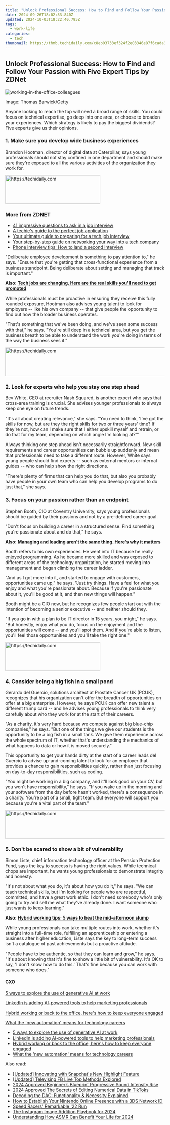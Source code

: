 ```yaml
---
title: "Unlock Professional Success: How to Find and Follow Your Passion with Five Expert Tips by ZDNet"
date: 2024-09-26T18:02:33.840Z
updated: 2024-10-03T18:22:40.795Z
tags:
  - work-life
categories:
  - tech
thumbnail: https://thmb.techidaily.com/c8eb03733ef324f2e03346e87f6cada30d7b235c94f4a554171c0d3d8d2b2eb3.jpg
---
```


## Unlock Professional Success: How to Find and Follow Your Passion with Five Expert Tips by ZDNet

![working-in-the-office-colleagues](https://www.zdnet.com/a/img/resize/72685a35f58002d515c3bba2f3f666f84efa8e3f/2022/10/28/0e25f307-79da-4a5e-b6dc-037a0518d657/working-in-the-office-colleagues.jpg?auto=webp&width=1280)

Image: Thomas Barwick/Getty

Anyone looking to reach the top will need a broad range of skills. You could focus on technical expertise, go deep into one area, or choose to broaden your experiences. Which strategy is likely to pay the biggest dividends? Five experts give us their opinions.

### **1\. Make sure you develop wide business experiences**

Brandon Hootman, director of digital data at Caterpillar, says young professionals should not stay confined in one department and should make sure they're exposed to all the various activities of the organization they work for.

<!-- affiliate ads begin -->
<a href="https://aligracehair.sjv.io/c/5597632/1925565/19272" target="_top" id="1925565">
  <img src="//a.impactradius-go.com/display-ad/19272-1925565" border="0" alt="https://techidaily.com" width="300" height="90"/>
</a>
<img height="0" width="0" src="https://aligracehair.sjv.io/i/5597632/1925565/19272" style="position:absolute;visibility:hidden;" border="0" />
<!-- affiliate ads end -->

### More from **ZDNET**

* [41 impressive questions to ask in a job interview](https://www.zdnet.com/article/questions-to-ask-in-an-interview/)
* [A techie's guide to the perfect job application](https://www.zdnet.com/article/tech-job-application-guide/)
* [Your ultimate guide to preparing for a tech job interview](https://www.zdnet.com/article/tech-job-interview-tips/)
* [Your step-by-step guide on networking your way into a tech company](https://www.zdnet.com/article/tech-company-networking-tips/)
* [Phone interview tips: How to land a second interview](https://www.zdnet.com/article/interview-tips-recent-grads/)

"Deliberate employee development is something to pay attention to," he says. "Ensure that you're getting that cross-functional experience from a business standpoint. Being deliberate about setting and managing that track is important."

**Also:** [**Tech jobs are changing. Here are the real skills you'll need to get promoted**](https://www.zdnet.com/article/tech-jobs-are-changing-here-are-the-real-skills-youll-need-to-get-promoted/)

While professionals must be proactive in ensuring they receive this fully rounded exposure, Hootman also advises young talent to look for employers -- like his own company -- that give people the opportunity to find out how the broader business operates.

"That's something that we've been doing, and we've seen some success with that," he says. "You're still deep in a technical area, but you get the business breath to be able to understand the work you're doing in terms of the way the business sees it."

<!-- affiliate ads begin -->
<a href="https://appsumo.8odi.net/c/5597632/2052063/7443" target="_top" id="2052063">
  <img src="//a.impactradius-go.com/display-ad/7443-2052063" border="0" alt="https://techidaily.com" width="728" height="90"/>
</a>
<img height="0" width="0" src="https://appsumo.8odi.net/i/5597632/2052063/7443" style="position:absolute;visibility:hidden;" border="0" />
<!-- affiliate ads end -->

### **2\. Look for experts who help you stay one step ahead**

Bev White, CEO at recruiter Nash Squared, is another expert who says that cross-area training is crucial. She advises younger professionals to always keep one eye on future trends. 

"It's all about creating relevance," she says. "You need to think, 'I've got the skills for now, but are they the right skills for two or three years' time? If they're not, how can I make sure that I either upskill myself and retrain, or do that for my team, depending on which angle I'm looking at?'" 

Always thinking one step ahead isn't necessarily straightforward. New skill requirements and career opportunities can bubble up suddenly and mean that professionals need to take a different route. However, White says young people should find experts -- such as external mentors or internal guides -- who can help show the right directions.

"There's plenty of firms that can help you do that, but also you probably have people in your own team who can help you develop programs to do just that," she says.

### **3\. Focus on your passion rather than an endpoint**

Stephen Booth, CIO at Coventry University, says young professionals should be guided by their passions and not by a pre-defined career goal.

"Don't focus on building a career in a structured sense. Find something you're passionate about and do that," he says. 

**Also:** [**Managing and leading aren't the same thing. Here's why it matters**](https://www.zdnet.com/home-and-office/work-life/managers-and-leaders-arent-the-same-thing-heres-why-that-matters/)

Booth refers to his own experiences. He went into IT because he really enjoyed programming. As he became more skilled and was exposed to different areas of the technology organization, he started moving into management and began climbing the career ladder.

"And as I got more into it, and started to engage with customers, opportunities came up," he says. "Just try things. Have a feel for what you enjoy and what you're passionate about. Because if you're passionate about it, you'll be good at it, and then new things will happen." 

Booth might be a CIO now, but he recognizes few people start out with the intention of becoming a senior executive -- and neither should they.

"If you go in with a plan to be IT director in 15 years, you might," he says. "But honestly, enjoy what you do, focus on the enjoyment and the opportunities will come -- and you'll spot them. And if you're able to listen, you'll feel those opportunities and you'll take the right one."

<!-- affiliate ads begin -->
<a href="https://aligracehair.sjv.io/c/5597632/1997630/19272" target="_top" id="1997630">
  <img src="//a.impactradius-go.com/display-ad/19272-1997630" border="0" alt="https://techidaily.com" width="300" height="90"/>
</a>
<img height="0" width="0" src="https://aligracehair.sjv.io/i/5597632/1997630/19272" style="position:absolute;visibility:hidden;" border="0" />
<!-- affiliate ads end -->

### **4\. Consider being a big fish in a small pond**

Gerardo del Guercio, solutions architect at Prostate Cancer UK (PCUK), recognizes that his organization can't offer the breadth of opportunities on offer at a big enterprise. However, he says PCUK can offer new talent a different trump card -- and he advises young professionals to think very carefully about who they work for at the start of their careers.

"As a charity, it's very hard because we compete against big blue-chip companies," he says. "But one of the things we give our students is the opportunity to be a big fish in a small tank. We give them experience across the whole spectrum of IT, whether that's understanding the mechanics of what happens to data or how it is moved securely." 

This opportunity to get your hands dirty at the start of a career leads del Guercio to advise up-and-coming talent to look for an employer that provides a chance to gain responsibilities quickly, rather than just focusing on day-to-day responsibilities, such as coding.

"You might be working in a big company, and it'll look good on your CV, but you won't have responsibility," he says. "If you wake up in the morning and your software from the day before hasn't worked, there's a consequence in a charity. You're part of a small, tight team. But everyone will support you because you're a vital part of the team."

<!-- affiliate ads begin -->
<a href="https://appsumo.8odi.net/c/5597632/2151883/7443" target="_top" id="2151883">
  <img src="//a.impactradius-go.com/display-ad/7443-2151883" border="0" alt="https://techidaily.com" width="728" height="90"/>
</a>
<img height="0" width="0" src="https://appsumo.8odi.net/i/5597632/2151883/7443" style="position:absolute;visibility:hidden;" border="0" />
<!-- affiliate ads end -->

### **5\. Don't be scared to show a bit of vulnerability**

Simon Liste, chief information technology officer at the Pension Protection Fund, says the key to success is having the right values. While technical chops are important, he wants young professionals to demonstrate integrity and honesty.   
  
"It's not about what you do, it's about how you do it," he says. "We can teach technical skills, but I'm looking for people who are respectful, committed, and have a great work ethic. I don't need somebody who's only going to try and sell me what they've already done. I want someone who just wants to keep learning."

**Also:** [**Hybrid working tips: 5 ways to beat the mid-afternoon slump**](https://www.zdnet.com/home-and-office/work-life/hybrid-working-tips-5-ways-to-beat-the-mid-afternoon-slump/#)  
  
While young professionals can take multiple routes into work, whether it's straight into a full-time role, fulfilling an apprenticeship or entering a business after higher education, Liste says the key to long-term success isn't a catalogue of past achievements but a proactive attitude.   
  
"People have to be authentic, so that they can learn and grow," he says. "It's about knowing that it's fine to show a little bit of vulnerability. It's OK to say, 'I don't know how to do this.' That's fine because you can work with someone who does."

#### CXO

[5 ways to explore the use of generative AI at work](https://www.zdnet.com/article/6-ways-business-leaders-are-exploring-generative-ai-at-work/ "5 ways to explore the use of generative AI at work")

[LinkedIn is adding AI-powered tools to help marketing professionals](https://www.zdnet.com/article/linkedin-is-adding-ai-powered-tools-to-help-marketing-professionals/ "LinkedIn is adding AI-powered tools to help marketing professionals")

[Hybrid working or back to the office, here's how to keep everyone engaged](https://www.zdnet.com/article/hybrid-working-or-back-to-the-office-heres-how-to-keep-everyone-engaged/ "Hybrid working or back to the office, here's how to keep everyone engaged")

[What the 'new automation' means for technology careers](https://www.zdnet.com/article/what-the-new-automation-means-for-technology-careers/ "What the 'new automation' means for technology careers")

* [5 ways to explore the use of generative AI at work](https://www.zdnet.com/article/6-ways-business-leaders-are-exploring-generative-ai-at-work/ "5 ways to explore the use of generative AI at work")
* [LinkedIn is adding AI-powered tools to help marketing professionals](https://www.zdnet.com/article/linkedin-is-adding-ai-powered-tools-to-help-marketing-professionals/ "LinkedIn is adding AI-powered tools to help marketing professionals")
* [Hybrid working or back to the office, here's how to keep everyone engaged](https://www.zdnet.com/article/hybrid-working-or-back-to-the-office-heres-how-to-keep-everyone-engaged/ "Hybrid working or back to the office, here's how to keep everyone engaged")
* [What the 'new automation' means for technology careers](https://www.zdnet.com/article/what-the-new-automation-means-for-technology-careers/ "What the 'new automation' means for technology careers")

<ins class="adsbygoogle"
     style="display:block"
     data-ad-format="autorelaxed"
     data-ad-client="ca-pub-7571918770474297"
     data-ad-slot="1223367746"></ins>

<ins class="adsbygoogle"
     style="display:block"
     data-ad-client="ca-pub-7571918770474297"
     data-ad-slot="8358498916"
     data-ad-format="auto"
     data-full-width-responsive="true"></ins>

<span class="atpl-alsoreadstyle">Also read:</span>
<div><ul>
<li><a href="https://some-tips.techidaily.com/updated-innovating-with-snapchats-new-highlight-feature/"><u>[Updated] Innovating with Snapchat's New Highlight Feature</u></a></li>
<li><a href="https://facebook-videos.techidaily.com/updated-televising-fb-live-top-methods-explored/"><u>[Updated] Televising FB Live Top Methods Explored</u></a></li>
<li><a href="https://article-helps.techidaily.com/2024-approved-beginners-blueprint-progressive-sound-intensity-rise/"><u>2024 Approved Beginner’s Blueprint Progressive Sound Intensity Rise</u></a></li>
<li><a href="https://some-tips.techidaily.com/2024-approved-the-secrets-of-editing-numerical-data-in-tiktoks/"><u>2024 Approved The Secrets of Editing Numerical Data in TikToks</u></a></li>
<li><a href="https://tech-recovery.techidaily.com/decoding-the-dac-functionality-and-necessity-explained/"><u>Decoding the DAC: Functionality & Necessity Explained</u></a></li>
<li><a href="https://buynow-marvelous.techidaily.com/how-to-establish-your-nintendo-online-presence-with-a-3ds-network-id/"><u>How to Establish Your Nintendo Online Presence with a 3DS Network ID</u></a></li>
<li><a href="https://extra-lessons.techidaily.com/speed-racers-remarkable-22-run/"><u>Speed Racers' Remarkable '22 Run</u></a></li>
<li><a href="https://some-tips.techidaily.com/the-instagram-image-addition-playbook-for-2024/"><u>The Instagram Image Addition Playbook for 2024</u></a></li>
<li><a href="https://some-tips.techidaily.com/understanding-how-asmr-can-benefit-your-life-for-2024/"><u>Understanding How ASMR Can Benefit Your Life for 2024</u></a></li>
</ul></div>

